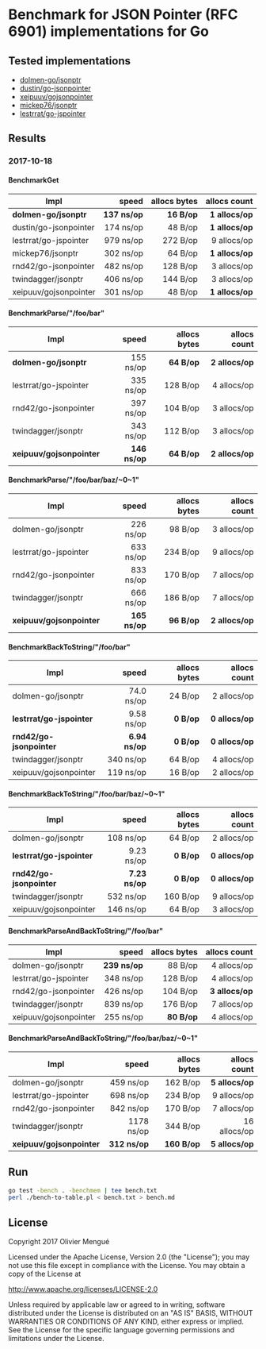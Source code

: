 
# Benchmark for JSON Pointer (RFC 6901) implementations for Go

## Tested implementations

* [dolmen-go/jsonptr](https://github.com/dolmen-go/jsonptr)
* [dustin/go-jsonpointer](https://github.com/dustin/go-jsonpointer)
* [xeipuuv/gojsonpointer](https://github.com/xeipuuv/gojsonpointer)
* [mickep76/jsonptr](https://github.com/mickep76/jsonptr)
* [lestrrat/go-jspointer](https://github.com/lestrrat/go-jspointer)

## Results

### 2017-10-18

#### BenchmarkGet

| Impl | speed | allocs bytes | allocs count |
| --- | ---: | ---: | ---: |
| **dolmen-go/jsonptr** | **137 ns/op** | **16 B/op** | **1 allocs/op** |
| dustin/go-jsonpointer | 174 ns/op | 48 B/op | **1 allocs/op** |
| lestrrat/go-jspointer | 979 ns/op | 272 B/op | 9 allocs/op |
| mickep76/jsonptr | 302 ns/op | 64 B/op | **1 allocs/op** |
| rnd42/go-jsonpointer | 482 ns/op | 128 B/op | 3 allocs/op |
| twindagger/jsonptr | 406 ns/op | 144 B/op | 3 allocs/op |
| xeipuuv/gojsonpointer | 301 ns/op | 48 B/op | **1 allocs/op** |

#### BenchmarkParse/"/foo/bar"

| Impl | speed | allocs bytes | allocs count |
| --- | ---: | ---: | ---: |
| **dolmen-go/jsonptr** | 155 ns/op | **64 B/op** | **2 allocs/op** |
| lestrrat/go-jspointer | 335 ns/op | 128 B/op | 4 allocs/op |
| rnd42/go-jsonpointer | 397 ns/op | 104 B/op | 3 allocs/op |
| twindagger/jsonptr | 343 ns/op | 112 B/op | 3 allocs/op |
| **xeipuuv/gojsonpointer** | **146 ns/op** | **64 B/op** | **2 allocs/op** |

#### BenchmarkParse/"/foo/bar/baz/\~0\~1"

| Impl | speed | allocs bytes | allocs count |
| --- | ---: | ---: | ---: |
| dolmen-go/jsonptr | 226 ns/op | 98 B/op | 3 allocs/op |
| lestrrat/go-jspointer | 633 ns/op | 234 B/op | 9 allocs/op |
| rnd42/go-jsonpointer | 833 ns/op | 170 B/op | 7 allocs/op |
| twindagger/jsonptr | 666 ns/op | 186 B/op | 7 allocs/op |
| **xeipuuv/gojsonpointer** | **165 ns/op** | **96 B/op** | **2 allocs/op** |

#### BenchmarkBackToString/"/foo/bar"

| Impl | speed | allocs bytes | allocs count |
| --- | ---: | ---: | ---: |
| dolmen-go/jsonptr | 74.0 ns/op | 24 B/op | 2 allocs/op |
| **lestrrat/go-jspointer** | 9.58 ns/op | **0 B/op** | **0 allocs/op** |
| **rnd42/go-jsonpointer** | **6.94 ns/op** | **0 B/op** | **0 allocs/op** |
| twindagger/jsonptr | 340 ns/op | 64 B/op | 4 allocs/op |
| xeipuuv/gojsonpointer | 119 ns/op | 16 B/op | 2 allocs/op |

#### BenchmarkBackToString/"/foo/bar/baz/\~0\~1"

| Impl | speed | allocs bytes | allocs count |
| --- | ---: | ---: | ---: |
| dolmen-go/jsonptr | 108 ns/op | 64 B/op | 2 allocs/op |
| **lestrrat/go-jspointer** | 9.23 ns/op | **0 B/op** | **0 allocs/op** |
| **rnd42/go-jsonpointer** | **7.23 ns/op** | **0 B/op** | **0 allocs/op** |
| twindagger/jsonptr | 532 ns/op | 160 B/op | 9 allocs/op |
| xeipuuv/gojsonpointer | 146 ns/op | 64 B/op | 3 allocs/op |

#### BenchmarkParseAndBackToString/"/foo/bar"

| Impl | speed | allocs bytes | allocs count |
| --- | ---: | ---: | ---: |
| dolmen-go/jsonptr | **239 ns/op** | 88 B/op | 4 allocs/op |
| lestrrat/go-jspointer | 348 ns/op | 128 B/op | 4 allocs/op |
| rnd42/go-jsonpointer | 426 ns/op | 104 B/op | **3 allocs/op** |
| twindagger/jsonptr | 839 ns/op | 176 B/op | 7 allocs/op |
| xeipuuv/gojsonpointer | 255 ns/op | **80 B/op** | 4 allocs/op |

#### BenchmarkParseAndBackToString/"/foo/bar/baz/\~0\~1"

| Impl | speed | allocs bytes | allocs count |
| --- | ---: | ---: | ---: |
| dolmen-go/jsonptr | 459 ns/op | 162 B/op | **5 allocs/op** |
| lestrrat/go-jspointer | 698 ns/op | 234 B/op | 9 allocs/op |
| rnd42/go-jsonpointer | 842 ns/op | 170 B/op | 7 allocs/op |
| twindagger/jsonptr | 1178 ns/op | 344 B/op | 16 allocs/op |
| **xeipuuv/gojsonpointer** | **312 ns/op** | **160 B/op** | **5 allocs/op** |


## Run

```sh
go test -bench . -benchmem | tee bench.txt
perl ./bench-to-table.pl < bench.txt > bench.md
```

## License

Copyright 2017 Olivier Mengué

Licensed under the Apache License, Version 2.0 (the "License");
you may not use this file except in compliance with the License.
You may obtain a copy of the License at

   http://www.apache.org/licenses/LICENSE-2.0

Unless required by applicable law or agreed to in writing, software
distributed under the License is distributed on an "AS IS" BASIS,
WITHOUT WARRANTIES OR CONDITIONS OF ANY KIND, either express or implied.
See the License for the specific language governing permissions and
limitations under the License.
